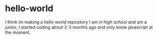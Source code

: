 # hello-world
I think im making a hello world repository
I am in high school and am a junior, I started coding about 2-3 months ago and only know javascript at the moment.
